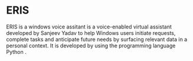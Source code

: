 # ERIS
ERIS is a windows voice assitant is a voice-enabled virtual assistant developed by Sanjeev Yadav to help Windows  users initiate requests, complete tasks and anticipate future needs by surfacing relevant data in a personal context. It is developed by using the programming language Python . 
